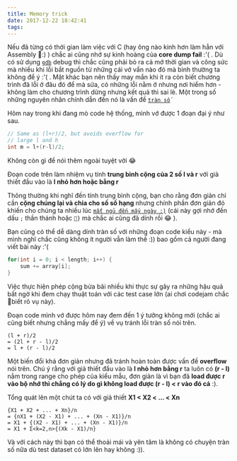 ```yaml
---
title: Memory trick
date: 2017-12-22 18:42:41
tags:
---
```


Nếu đã từng có thời gian làm việc với C (hay ông nào kinh hơn làm hẳn với Assembly :) ) chắc ai cũng nhớ sự kinh hoàng của **core dump fail** :'( . Dù có sử dụng [`gdb`](https://en.wikipedia.org/wiki/GNU_Debugger) debug thì chắc cũng phải bỏ ra cả mớ thời gian và công sức mà nhiều khi lỗi bắt nguồn từ những cái vớ vẩn nào đó mà bình thường ta không để ý :'( . Mặt khác bạn nên thấy may mắn khi ít ra còn biết chương trình đã lỗi ở đâu đó để mà sửa, có những lỗi nằm ở nhưng nơi hiểm hơn - không làm cho chương trình dừng nhưng kết quả thì sai lè. Một trong số những nguyên nhân chính dẫn đến nó là vấn đề [`tràn số`](https://en.wikipedia.org/wiki/Overflow)

Hôm nay trong khi đang mò code hệ thống, mình vớ được 1 đoạn đại ý như sau.

```C
// Same as (l+r)/2, but avoids overflow for
// large l and h
int m = l+(r-l)/2;
```

Không còn gì để nói thêm ngoài tuyệt vời :joy:

Đoạn code trên làm nhiệm vụ tính **trung bình cộng của 2 số l và r** với giả thiết đầu vào là **l nhỏ hơn hoặc bằng r**

Thông thường khi nghĩ đến tính trung bình cộng, bạn cho rằng đơn giản chỉ cần **cộng chúng lại và chia cho số số hạng** nhưng chính phần đơn giản đó khiến cho chúng ta nhiều lúc [`mất ngủ đến mấy ngày :)`](https://i.ytimg.com/vi/Uvw0xNSj0H0/maxresdefault.jpg) (cái này gợi nhớ đến dấu `;` thần thánh hoặc `}` mà chắc ai cũng đã dính rồi :joy: ).

Bạn cũng có thể dễ dàng dính tràn số với những đoạn code kiểu này - mà mình nghĩ chắc cũng không ít người vẫn làm thế :)) bao gồm cả người đang viết bài này :'(

```C
for(int i = 0; i < length; i++) {
    sum += array[i];
}
```

Việc thực hiện phép cộng bừa bãi nhiều khi thực sự gây ra những hậu quả bất ngờ khi đem chạy thuật toán với các test case lớn (ai chơi codejam chắc biết rõ vụ này).

Đoạn code mình vớ được hôm nay đem đến 1 ý tưởng không mới (chắc ai cũng biết nhưng chẳng mấy để ý) về vụ tránh lỗi tràn số nói trên. 

```
(l + r)/2
= (2l + r - l)/2
= l + (r - l)/2
```

Một biến đổi khá đơn giản nhưng đã tránh hoàn toàn được vấn đề **overflow** nói trên. Chú ý rằng với giả thiết đầu vào là **l nhỏ hơn bằng r** ta luôn có **(r - l)** nằm trong range cho phép của kiểu mẫu, đơn giản là vì bạn đã **load được r vào bộ nhớ thì chẳng có lý do gì không load được (r - l) < r vào đó cả** :).

Tổng quát lên một chút ta có với giả thiết **X1 < X2 < ... < Xn**

```
{X1 + X2 + ... + Xn}/n
= {nX1 + (X2 - X1) + ... + (Xn - X1)}/n
= X1 + {(X2 - X1) + ... + (Xn - X1)}/n
= X1 + Σ<k=2,n>{(Xk - X1)/n}
```

Và với cách này thì bạn có thể thoải mái và yên tâm là không có chuyện tràn số nữa dù test dataset có lớn lên hay không :)).